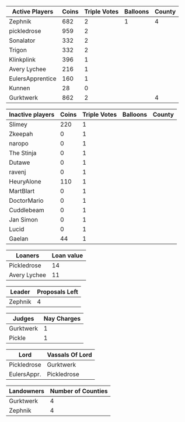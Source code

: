 | Active Players  | Coins | Triple Votes | Balloons | County |
|-----------------|-------|--------------|----------|--------|
| Zephnik         |  682  |2             |1         |  4     |
| pickledrose     |  959  |2             |          |        |
| Sonalator       | 332   |2             |          |        |
| Trigon          |332    |2             |          |        |
| Klinkplink      |396    | 1            |          |        |
| Avery Lychee    |   216 |   1          |          |        |
| EulersApprentice|160    |    1         |          |        |
| Kunnen          |   28  |     0        |          |        |
|  Gurktwerk      | 862   |2             |          |4       |

|Inactive players| Coins | Triple Votes | Balloons | County |
|----------------|-------|--------------|----------|--------|
| Slimey         | 220   |1             |          |        |
| Zkeepah        |   0   |  1           |          |        |
| naropo         |  0    | 1            |          |        |
| The Stinja     | 0     |   1          |          |        |
| Dutawe         |  0    |    1         |          |        |
| ravenj         |   0   |     1        |          |        |
| HeuryAlone     | 110   | 1            |          |        |
| MartBlart      |  0    |1             |          |        |
| DoctorMario    |    0  | 1            |          |        |
| Cuddlebeam     | 0     |  1           |          |        |
| Jan Simon      | 0     |   1          |          |        |
| Lucid          | 0     |    1         |          |        |
|Gaelan          |   44  |     1        |          |        |

|Loaners     |Loan value |
|------------|-----------|
|Pickledrose |    14     |
|Avery Lychee|    11     |

|Leader      |Proposals Left|
|------------|--------------|
|Zephnik     |4             |

|Judges     |Nay Charges|
|-----------|-----------|
|Gurktwerk  |1          |
|Pickle     |1          |

|Lord       | Vassals Of Lord|
|-----------|----------------|
|Pickledrose|Gurktwerk       |
|EulersAppr.|Pickledrose     |

|Landowners | Number of Counties |
|-----------|--------------------|
|Gurktwerk  |4                   |
|Zephnik    |4                   |
